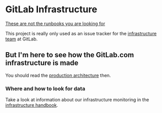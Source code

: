 # GitLab Infrastructure

[These are not the runbooks you are looking for](https://gitlab.com/gitlab-com/runbooks)

This project is really only used as an issue tracker for the
[infrastructure team](https://about.gitlab.com/handbook/infrastructure/) at GitLab.

## But I'm here to see how the GitLab.com infrastructure is made

You should read the [production architecture](https://about.gitlab.com/handbook/infrastructure/production-architecture/) then.

### Where and how to look for data

Take a look at information about our infrastructure monitoring in the
[infrastructure handbook](https://about.gitlab.com/handbook/infrastructure/monitoring).

